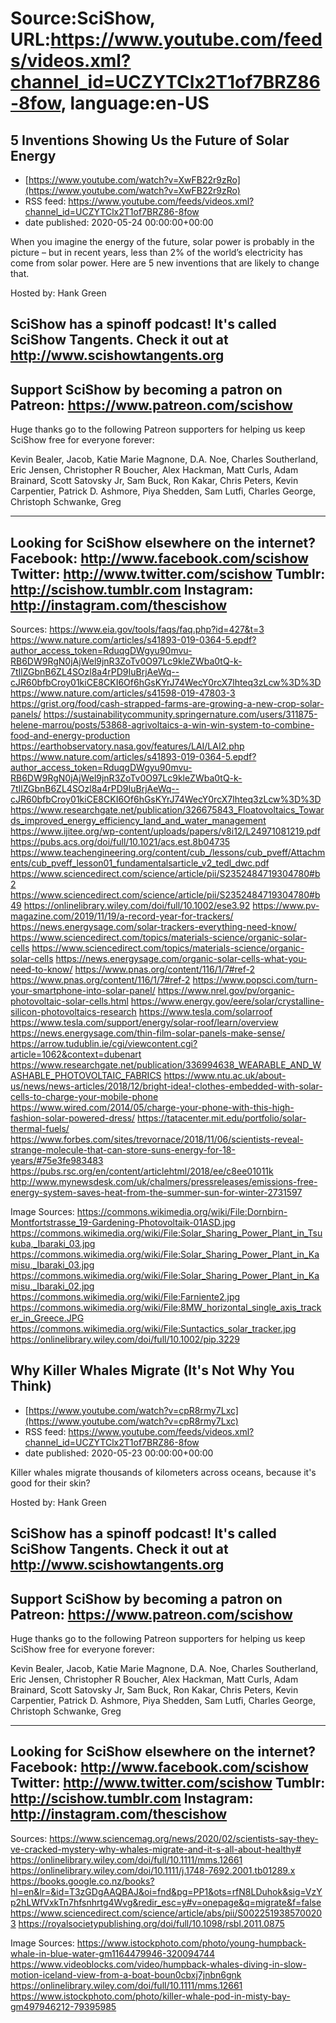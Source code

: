 # Source:SciShow, URL:https://www.youtube.com/feeds/videos.xml?channel_id=UCZYTClx2T1of7BRZ86-8fow, language:en-US

## 5 Inventions Showing Us the Future of Solar Energy
 - [https://www.youtube.com/watch?v=XwFB22r9zRo](https://www.youtube.com/watch?v=XwFB22r9zRo)
 - RSS feed: https://www.youtube.com/feeds/videos.xml?channel_id=UCZYTClx2T1of7BRZ86-8fow
 - date published: 2020-05-24 00:00:00+00:00

When you imagine the energy of the future, solar power is probably in the picture – but in recent years, less than 2% of the world’s electricity has come from solar power. Here are 5 new inventions that are likely to change that.

Hosted by: Hank Green

SciShow has a spinoff podcast! It's called SciShow Tangents. Check it out at http://www.scishowtangents.org
----------
Support SciShow by becoming a patron on Patreon: https://www.patreon.com/scishow
----------
Huge thanks go to the following Patreon supporters for helping us keep SciShow free for everyone forever:

Kevin Bealer, Jacob, Katie Marie Magnone, D.A. Noe, Charles Southerland, Eric Jensen, Christopher R Boucher, Alex Hackman, Matt Curls, Adam Brainard, Scott Satovsky Jr, Sam Buck, Ron Kakar, Chris Peters, Kevin Carpentier, Patrick D. Ashmore, Piya Shedden, Sam Lutfi, Charles George, Christoph Schwanke, Greg

----------
Looking for SciShow elsewhere on the internet?
Facebook: http://www.facebook.com/scishow
Twitter: http://www.twitter.com/scishow
Tumblr: http://scishow.tumblr.com
Instagram: http://instagram.com/thescishow
----------
Sources:
https://www.eia.gov/tools/faqs/faq.php?id=427&t=3
https://www.nature.com/articles/s41893-019-0364-5.epdf?author_access_token=RduqgDWgyu90mvu-RB6DW9RgN0jAjWel9jnR3ZoTv0O97Lc9kleZWba0tQ-k-7tIlZGbnB6ZL4SOzl8a4rPD9IuBrjAeWq--cJR60bfbCroy01kiCE8CKI6Of6hGsKYrJ74WecY0rcX7lhteq3zLcw%3D%3D
https://www.nature.com/articles/s41598-019-47803-3
https://grist.org/food/cash-strapped-farms-are-growing-a-new-crop-solar-panels/
https://sustainabilitycommunity.springernature.com/users/311875-helene-marrou/posts/53868-agrivoltaics-a-win-win-system-to-combine-food-and-energy-production
https://earthobservatory.nasa.gov/features/LAI/LAI2.php
https://www.nature.com/articles/s41893-019-0364-5.epdf?author_access_token=RduqgDWgyu90mvu-RB6DW9RgN0jAjWel9jnR3ZoTv0O97Lc9kleZWba0tQ-k-7tIlZGbnB6ZL4SOzl8a4rPD9IuBrjAeWq--cJR60bfbCroy01kiCE8CKI6Of6hGsKYrJ74WecY0rcX7lhteq3zLcw%3D%3D
https://www.researchgate.net/publication/326675843_Floatovoltaics_Towards_improved_energy_efficiency_land_and_water_management
https://www.ijitee.org/wp-content/uploads/papers/v8i12/L24971081219.pdf
https://pubs.acs.org/doi/full/10.1021/acs.est.8b04735
https://www.teachengineering.org/content/cub_/lessons/cub_pveff/Attachments/cub_pveff_lesson01_fundamentalsarticle_v2_tedl_dwc.pdf
https://www.sciencedirect.com/science/article/pii/S2352484719304780#b2
https://www.sciencedirect.com/science/article/pii/S2352484719304780#b49
https://onlinelibrary.wiley.com/doi/full/10.1002/ese3.92
https://www.pv-magazine.com/2019/11/19/a-record-year-for-trackers/
https://news.energysage.com/solar-trackers-everything-need-know/
https://www.sciencedirect.com/topics/materials-science/organic-solar-cells
https://www.sciencedirect.com/topics/materials-science/organic-solar-cells
https://news.energysage.com/organic-solar-cells-what-you-need-to-know/
https://www.pnas.org/content/116/1/7#ref-2
https://www.pnas.org/content/116/1/7#ref-2
https://www.popsci.com/turn-your-smartphone-into-solar-panel/
https://www.nrel.gov/pv/organic-photovoltaic-solar-cells.html
https://www.energy.gov/eere/solar/crystalline-silicon-photovoltaics-research
https://www.tesla.com/solarroof
https://www.tesla.com/support/energy/solar-roof/learn/overview
https://news.energysage.com/thin-film-solar-panels-make-sense/
https://arrow.tudublin.ie/cgi/viewcontent.cgi?article=1062&context=dubenart
https://www.researchgate.net/publication/336994638_WEARABLE_AND_WASHABLE_PHOTOVOLTAIC_FABRICS
https://www.ntu.ac.uk/about-us/news/news-articles/2018/12/bright-idea!-clothes-embedded-with-solar-cells-to-charge-your-mobile-phone
https://www.wired.com/2014/05/charge-your-phone-with-this-high-fashion-solar-powered-dress/
https://tatacenter.mit.edu/portfolio/solar-thermal-fuels/
https://www.forbes.com/sites/trevornace/2018/11/06/scientists-reveal-strange-molecule-that-can-store-suns-energy-for-18-years/#75e3fe983483
https://pubs.rsc.org/en/content/articlehtml/2018/ee/c8ee01011k
http://www.mynewsdesk.com/uk/chalmers/pressreleases/emissions-free-energy-system-saves-heat-from-the-summer-sun-for-winter-2731597

Image Sources:
https://commons.wikimedia.org/wiki/File:Dornbirn-Montfortstrasse_19-Gardening-Photovoltaik-01ASD.jpg
https://commons.wikimedia.org/wiki/File:Solar_Sharing_Power_Plant_in_Tsukuba,_Ibaraki_03.jpg
https://commons.wikimedia.org/wiki/File:Solar_Sharing_Power_Plant_in_Kamisu,_Ibaraki_03.jpg
https://commons.wikimedia.org/wiki/File:Solar_Sharing_Power_Plant_in_Kamisu,_Ibaraki_02.jpg
https://commons.wikimedia.org/wiki/File:Farniente2.jpg
https://commons.wikimedia.org/wiki/File:8MW_horizontal_single_axis_tracker_in_Greece.JPG
https://commons.wikimedia.org/wiki/File:Suntactics_solar_tracker.jpg
https://onlinelibrary.wiley.com/doi/full/10.1002/pip.3229

## Why Killer Whales Migrate (It's Not Why You Think)
 - [https://www.youtube.com/watch?v=cpR8rmy7Lxc](https://www.youtube.com/watch?v=cpR8rmy7Lxc)
 - RSS feed: https://www.youtube.com/feeds/videos.xml?channel_id=UCZYTClx2T1of7BRZ86-8fow
 - date published: 2020-05-23 00:00:00+00:00

Killer whales migrate thousands of kilometers across oceans, because it's good for their skin?   

Hosted by: Hank Green

SciShow has a spinoff podcast! It's called SciShow Tangents. Check it out at http://www.scishowtangents.org
----------
Support SciShow by becoming a patron on Patreon: https://www.patreon.com/scishow
----------
Huge thanks go to the following Patreon supporters for helping us keep SciShow free for everyone forever:

Kevin Bealer, Jacob, Katie Marie Magnone, D.A. Noe, Charles Southerland, Eric Jensen, Christopher R Boucher, Alex Hackman, Matt Curls, Adam Brainard, Scott Satovsky Jr, Sam Buck, Ron Kakar, Chris Peters, Kevin Carpentier, Patrick D. Ashmore, Piya Shedden, Sam Lutfi, Charles George, Christoph Schwanke, Greg

----------
Looking for SciShow elsewhere on the internet?
Facebook: http://www.facebook.com/scishow
Twitter: http://www.twitter.com/scishow
Tumblr: http://scishow.tumblr.com
Instagram: http://instagram.com/thescishow
----------
Sources:
https://www.sciencemag.org/news/2020/02/scientists-say-they-ve-cracked-mystery-why-whales-migrate-and-it-s-all-about-healthy#
https://onlinelibrary.wiley.com/doi/full/10.1111/mms.12661
https://onlinelibrary.wiley.com/doi/10.1111/j.1748-7692.2001.tb01289.x
https://books.google.co.nz/books?hl=en&lr=&id=T3zGDgAAQBAJ&oi=fnd&pg=PP1&ots=rfN8LDuhok&sig=VzYp2hLWfVxkTn7hfsnhrtg4Wvg&redir_esc=y#v=onepage&q=migrate&f=false
https://www.sciencedirect.com/science/article/abs/pii/S0022519385700203
https://royalsocietypublishing.org/doi/full/10.1098/rsbl.2011.0875

Image Sources:
https://www.istockphoto.com/photo/young-humpback-whale-in-blue-water-gm1164479946-320094744
https://www.videoblocks.com/video/humpback-whales-diving-in-slow-motion-iceland-view-from-a-boat-boun0cbxj7jnbn6gnk
https://onlinelibrary.wiley.com/doi/full/10.1111/mms.12661
https://www.istockphoto.com/photo/killer-whale-pod-in-misty-bay-gm497946212-79395985

